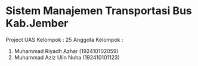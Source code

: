 # Sistem Manajemen Transportasi Bus Kab.Jember
Project UAS
Kelompok : 25
Anggota Kelompok :
  1. Muhammad Riyadh Azhar    (192410102059)
  2. Muhammad Aziz Ulin Nuha  (192410101123)
